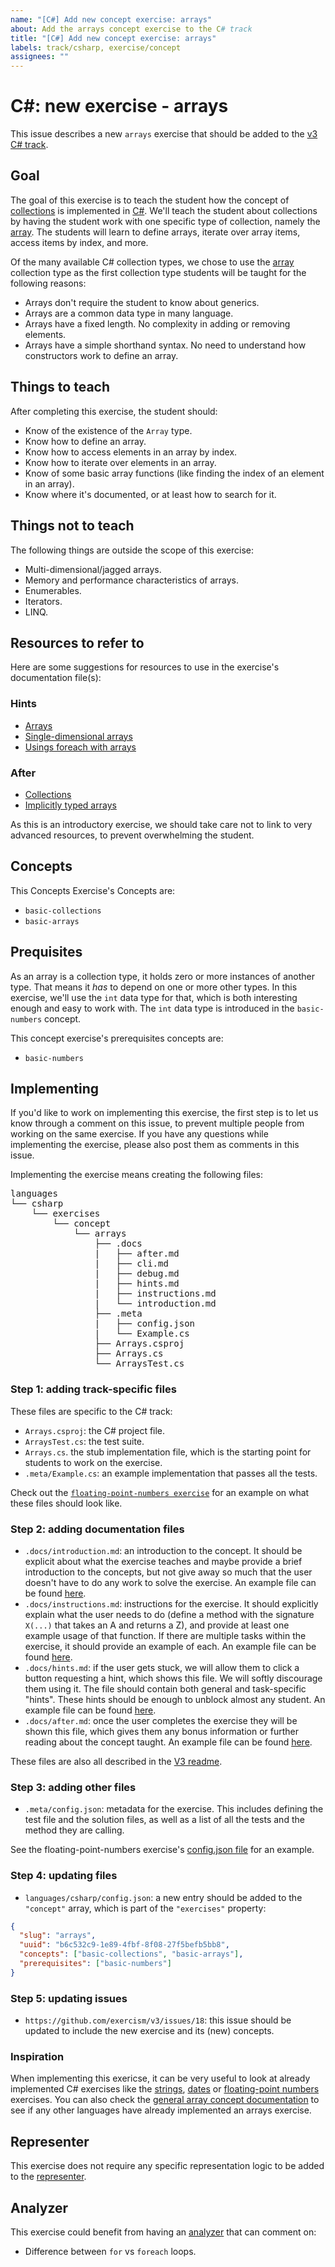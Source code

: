 ```yaml
---
name: "[C#] Add new concept exercise: arrays"
about: Add the arrays concept exercise to the C# track
title: "[C#] Add new concept exercise: arrays"
labels: track/csharp, exercise/concept
assignees: ""
---
```


# C#: new exercise - arrays

This issue describes a new `arrays` exercise that should be added to the [v3][docs-v3] [C# track][csharp-docs].

## Goal

The goal of this exercise is to teach the student how the concept of [collections][docs-v3-types-collection] is implemented in [C#][docs.microsoft.com-collections]. We'll teach the student about collections by having the student work with one specific type of collection, namely the [array][docs-v3-types-array]. The students will learn to define arrays, iterate over array items, access items by index, and more.

Of the many available C# collection types, we chose to use the [array][csharp-docs-types-array] collection type as the first collection type students will be taught for the following reasons:

- Arrays don't require the student to know about generics.
- Arrays are a common data type in many language.
- Arrays have a fixed length. No complexity in adding or removing elements.
- Arrays have a simple shorthand syntax. No need to understand how constructors work to define an array.

## Things to teach

After completing this exercise, the student should:

- Know of the existence of the `Array` type.
- Know how to define an array.
- Know how to access elements in an array by index.
- Know how to iterate over elements in an array.
- Know of some basic array functions (like finding the index of an element in an array).
- Know where it's documented, or at least how to search for it.

## Things not to teach

The following things are outside the scope of this exercise:

- Multi-dimensional/jagged arrays.
- Memory and performance characteristics of arrays.
- Enumerables.
- Iterators.
- LINQ.

## Resources to refer to

Here are some suggestions for resources to use in the exercise's documentation file(s):

### Hints

- [Arrays][docs.microsoft.com-arrays]
- [Single-dimensional arrays][docs.microsoft.com-single-dimensional-arrays]
- [Usings foreach with arrays][docs.microsoft.com-foreach-with-arrays]

### After

- [Collections][docs.microsoft.com-collections]
- [Implicitly typed arrays][docs.microsoft.com-implicitly-typed-arrays]

As this is an introductory exercise, we should take care not to link to very advanced resources, to prevent overwhelming the student.

## Concepts

This Concepts Exercise's Concepts are:

- `basic-collections`
- `basic-arrays`

## Prequisites

As an array is a collection type, it holds zero or more instances of another type. That means it _has_ to depend on one or more other types. In this exercise, we'll use the `int` data type for that, which is both interesting enough and easy to work with. The `int` data type is introduced in the `basic-numbers` concept.

This concept exercise's prerequisites concepts are:

- `basic-numbers`

## Implementing

If you'd like to work on implementing this exercise, the first step is to let us know through a comment on this issue, to prevent multiple people from working on the same exercise. If you have any questions while implementing the exercise, please also post them as comments in this issue.

Implementing the exercise means creating the following files:

<pre>
languages
└── csharp
    └── exercises
        └── concept
            └── arrays
                ├── .docs
                |   ├── after.md
                |   ├── cli.md
                |   ├── debug.md
                |   ├── hints.md
                |   ├── instructions.md
                |   └── introduction.md
                ├── .meta
                |   ├── config.json
                |   └── Example.cs
                ├── Arrays.csproj
                ├── Arrays.cs
                └── ArraysTest.cs
</pre>

### Step 1: adding track-specific files

These files are specific to the C# track:

- `Arrays.csproj`: the C# project file.
- `ArraysTest.cs`: the test suite.
- `Arrays.cs`. the stub implementation file, which is the starting point for students to work on the exercise.
- `.meta/Example.cs`: an example implementation that passes all the tests.

Check out the [`floating-point-numbers exercise`][csharp-docs-concept-exercises-floating-point-numbers] for an example on what these files should look like.

### Step 2: adding documentation files

- `.docs/introduction.md`: an introduction to the concept. It should be explicit about what the exercise teaches and maybe provide a brief introduction to the concepts, but not give away so much that the user doesn't have to do any work to solve the exercise. An example file can be found [here][csharp-docs-introduction.md].
- `.docs/instructions.md`: instructions for the exercise. It should explicitly explain what the user needs to do (define a method with the signature `X(...)` that takes an A and returns a Z), and provide at least one example usage of that function. If there are multiple tasks within the exercise, it should provide an example of each. An example file can be found [here][csharp-docs-instructions.md].
- `.docs/hints.md`: if the user gets stuck, we will allow them to click a button requesting a hint, which shows this file. We will softly discourage them using it. The file should contain both general and task-specific "hints". These hints should be enough to unblock almost any student. An example file can be found [here][csharp-docs-hints.md].
- `.docs/after.md`: once the user completes the exercise they will be shown this file, which gives them any bonus information or further reading about the concept taught. An example file can be found [here][csharp-docs-after.md].

These files are also all described in the [V3 readme][docs-v3].

### Step 3: adding other files

- `.meta/config.json`: metadata for the exercise. This includes defining the test file and the solution files, as well as a list of all the tests and the method they are calling.

See the floating-point-numbers exercise's [config.json file][csharp-meta-config.json] for an example.

### Step 4: updating files

- `languages/csharp/config.json`: a new entry should be added to the `"concept"` array, which is part of the `"exercises"` property:

```json
{
  "slug": "arrays",
  "uuid": "b6c532c9-1e89-4fbf-8f08-27f5befb5bb8",
  "concepts": ["basic-collections", "basic-arrays"],
  "prerequisites": ["basic-numbers"]
}
```

### Step 5: updating issues

- `https://github.com/exercism/v3/issues/18`: this issue should be updated to include the new exercise and its (new) concepts.

### Inspiration

When implementing this exericse, it can be very useful to look at already implemented C# exercises like the [strings][csharp-docs-concept-exercises-strings], [dates][csharp-docs-concept-exercises-dates] or [floating-point numbers][csharp-docs-concept-exercises-floating-point-numbers] exercises. You can also check the [general array concept documentation][docs-v3-types-array] to see if any other languages have already implemented an arrays exercise.

## Representer

This exercise does not require any specific representation logic to be added to the [representer][csharp-representer].

## Analyzer

This exercise could benefit from having an [analyzer][csharp-analyzer] that can comment on:

- Difference between `for` vs `foreach` loops.

[docs.microsoft.com-arrays]: https://docs.microsoft.com/en-us/dotnet/csharp/programming-guide/arrays/
[docs.microsoft.com-collections]: https://docs.microsoft.com/en-us/dotnet/csharp/programming-guide/concepts/collections
[docs.microsoft.com-foreach-with-arrays]: https://docs.microsoft.com/en-us/dotnet/csharp/programming-guide/arrays/using-foreach-with-arrays
[docs.microsoft.com-single-dimensional-arrays]: https://docs.microsoft.com/en-us/dotnet/csharp/programming-guide/arrays/single-dimensional-arrays
[docs.microsoft.com-implicitly-typed-arrays]: https://docs.microsoft.com/en-us/dotnet/csharp/programming-guide/arrays/implicitly-typed-arrays
[docs-v3]: ./README.md
[docs-v3-types-array]: ./types/array.md
[docs-v3-types-collection]: ./types/collection.md
[csharp-docs]: ./languages/csharp/README.md
[csharp-docs-types-array]: ./languages/csharp/types/array.md
[csharp-docs-concept-exercises-strings]: ./languages/csharp/concept-exercices/strings
[csharp-docs-concept-exercises-dates]: ./languages/csharp/concept-exercices/dates
[csharp-docs-concept-exercises-floating-point-numbers]: ./languages/csharp/concept-exercices/numbers-floating-point
[csharp-analyzer]: https://github.com/exercism/csharp-analyzer
[csharp-representer]: https://github.com/exercism/csharp-representer
[csharp-docs-cli.md]: ../languages/csharp/exercises/.docs/cli.md
[csharp-docs-debug.md]: ../languages/csharp/exercises/.docs/debug.md
[csharp-docs-after.md]: ../languages/csharp/concept-exercises/numbers-floating-point/.docs/after.md
[csharp-docs-hints.md]: ../languages/csharp/concept-exercises/numbers-floating-point/.docs/hints.md
[csharp-docs-introduction.md]: ../languages/csharp/concept-exercises/numbers-floating-point/.docs/introduction.md
[csharp-docs-instructions.md]: ../languages/csharp/concept-exercises/numbers-floating-point/.docs/instructions.md
[csharp-meta-config.json]: ../languages/csharp/concept-exercises/numbers-floating-point/.meta/config.json
